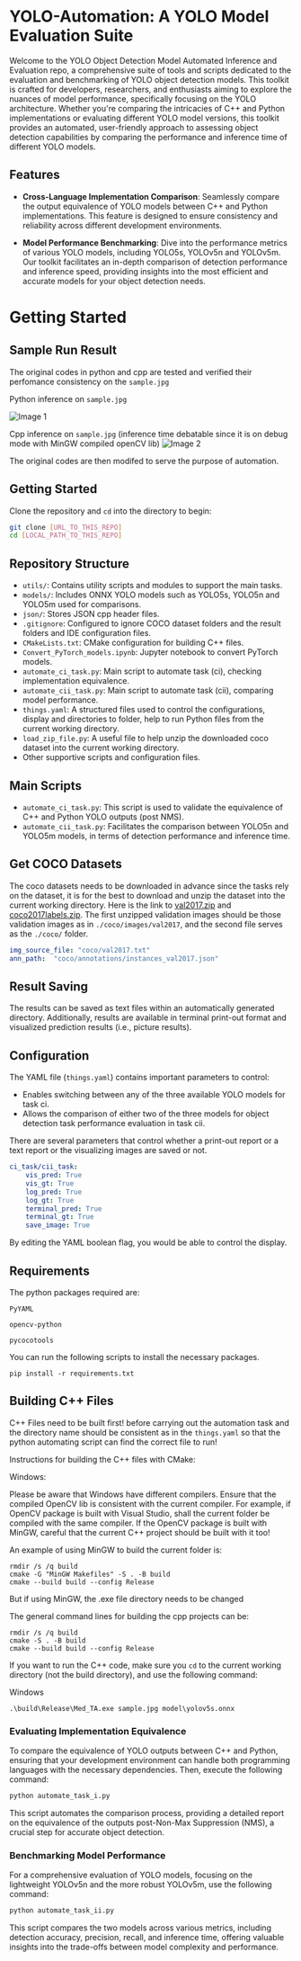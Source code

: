 # YOLO-Automation: A YOLO Model Evaluation Suite

Welcome to the YOLO Object Detection Model Automated Inference and Evaluation repo, a comprehensive suite of tools and scripts dedicated to the evaluation and benchmarking of YOLO object detection models. This toolkit is crafted for developers, researchers, and enthusiasts aiming to explore the nuances of model performance, specifically focusing on the YOLO architecture. Whether you're comparing the intricacies of C++ and Python implementations or evaluating different YOLO model versions, this toolkit provides an automated, user-friendly approach to assessing object detection capabilities by comparing the performance and inference time of different YOLO models.

## Features

- **Cross-Language Implementation Comparison**: Seamlessly compare the output equivalence of YOLO models between C++ and Python implementations. This feature is designed to ensure consistency and reliability across different development environments.

- **Model Performance Benchmarking**: Dive into the performance metrics of various YOLO models, including YOLO5s, YOLOv5n and YOLOv5m. Our toolkit facilitates an in-depth comparison of detection performance and inference speed, providing insights into the most efficient and accurate models for your object detection needs.

# Getting Started

## Sample Run Result

The original codes in python and cpp are tested and verified their perfomance consistency on the `sample.jpg`

Python inference on `sample.jpg`

![Image 1](./run_samples/Python-inference-example.jpg)

Cpp inference on `sample.jpg` (inference time debatable since it is on debug mode with MinGW compiled openCV lib)
![Image 2](./run_samples/C-plusplus-inference-exmaples.jpg)

The original codes are then modifed to serve the purpose of automation.

## Getting Started

Clone the repository and `cd` into the directory to begin:

```bash
git clone [URL_TO_THIS_REPO]
cd [LOCAL_PATH_TO_THIS_REPO]
```

## Repository Structure

- `utils/`: Contains utility scripts and modules to support the main tasks.
- `models/`: Includes ONNX YOLO models such as YOLO5s, YOLO5n and YOLO5m used for comparisons.
- `json/`: Stores JSON cpp header files.
- `.gitignore`: Configured to ignore COCO dataset folders and the result folders and IDE configuration files.
- `CMakeLists.txt`: CMake configuration for building C++ files.
- `Convert_PyTorch_models.ipynb`: Jupyter notebook to convert PyTorch models.
- `automate_ci_task.py`: Main script to automate task (ci), checking implementation equivalence.
- `automate_cii_task.py`: Main script to automate task (cii), comparing model performance.
- `things.yaml`: A structured files used to control the configurations, display and directories to folder, help to run Python files from the current working directory.
- `load_zip_file.py`: A useful file to help unzip the downloaded coco dataset into the current working directory. 
- Other supportive scripts and configuration files.

## Main Scripts

- `automate_ci_task.py`: This script is used to validate the equivalence of C++ and Python YOLO outputs (post NMS).
- `automate_cii_task.py`: Facilitates the comparison between YOLO5n and YOLO5m models, in terms of detection performance and inference time.

## Get COCO Datasets

The coco datasets needs to be downloaded in advance since the tasks rely on the dataset, it is for the best to download and unzip the dataset into the current working directory.
Here is the link to [val2017.zip](http://images.cocodataset.org/zips/val2017.zip) and [coco2017labels.zip](https://github.com/ultralytics/yolov5/releases/download/v1.0/coco2017labels.zip).
The first unzipped validation images should be those validation images as in `./coco/images/val2017`, and the second file serves as the `./coco/` folder.


```YAML
img_source_file: "coco/val2017.txt"
ann_path:  "coco/annotations/instances_val2017.json"
```

## Result Saving

The results can be saved as text files within an automatically generated directory. Additionally, results are available in terminal print-out format and visualized prediction results (i.e., picture results).

## Configuration

The YAML file (`things.yaml`) contains important parameters to control:

- Enables switching between any of the three available YOLO models for task ci.
- Allows the comparison of either two of the three models for object detection task performance evaluation in task cii.

There are several parameters that control whether a print-out report or a text report or the visualizing images are saved or not.

```yaml
ci_task/cii_task:
    vis_pred: True
    vis_gt: True
    log_pred: True
    log_gt: True
    terminal_pred: True
    terminal_gt: True
    save_image: True
```
By editing the YAML boolean flag, you would be able to control the display.

## Requirements
The python packages required are:

`PyYAML`

`opencv-python`

`pycocotools`

You can run the following scripts to install the necessary packages. 
```
pip install -r requirements.txt
```

## Building C++ Files

C++ Files need to be built first! before carrying out the automation task and the directory name should be consistent as in the `things.yaml` so that the python automating script can find the correct file to run!

Instructions for building the C++ files with CMake:

Windows:

Please be aware that Windows have different compilers. Ensure that the compiled OpenCV lib is consistent with
the current compiler. For example, if OpenCV package is built with Visual Studio, shall the current folder be compiled with the same compiler. If the 
OpenCV package is built with MinGW, careful that the current C++ project should be built with it too!

An example of using MinGW to build the current folder is:

```
rmdir /s /q build
cmake -G "MinGW Makefiles" -S . -B build
cmake --build build --config Release
```
But if using MinGW, the .exe file directory needs to be changed

The general command lines for building the cpp projects can be:
```
rmdir /s /q build
cmake -S . -B build
cmake --build build --config Release
```

If you want to run the C++ code, make sure you `cd` to the current working directory (not the build directory), and use the following command:

Windows
```
.\build\Release\Med_TA.exe sample.jpg model\yolov5s.onnx
```

### Evaluating Implementation Equivalence

To compare the equivalence of YOLO outputs between C++ and Python, ensuring that your development environment can handle both programming languages with the necessary dependencies. Then, execute the following command:

```bash
python automate_task_i.py
```

This script automates the comparison process, providing a detailed report on the equivalence of the outputs post-Non-Max Suppression (NMS), a crucial step for accurate object detection.

### Benchmarking Model Performance

For a comprehensive evaluation of YOLO models, focusing on the lightweight YOLOv5n and the more robust YOLOv5m, use the following command:

```bash
python automate_task_ii.py
```

This script compares the two models across various metrics, including detection accuracy, precision, recall, and inference time, offering valuable insights into the trade-offs between model complexity and performance.
